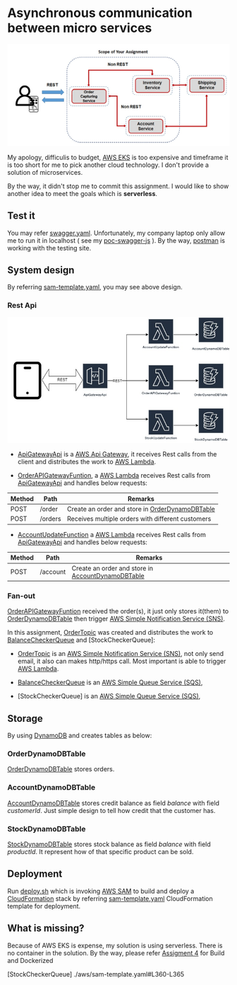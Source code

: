 # Asynchronous communication between micro services

![Scope of assignment](./assets/scope.jpg)

My apology, difficulis to budget, [AWS EKS](https://aws.amazon.com/eks/) is too expensive and timeframe it is too short for me to pick another cloud technology. I don't provide a solution of microservices.

By the way, it didn't stop me to commit this assignment. I would like to show another idea to meet the goals which is **serverless**. 

## Test it

You may refer [swagger.yaml](./swagger.yaml). Unfortunately, my company laptop only allow me to run it in localhost ( see my [poc-swagger-js](https://github.com/laytzehwu/poc-swagger-js) ). By the way, [postman](./Order%20capture.postman_collection.json) is working with the testing site.

## System design

By referring [sam-template.yaml], you may see above design.

### Rest Api

![Rest Api](./assets/REST%20Api.jpg)

- [ApiGatewayApi] is a [AWS Api Gateway](https://aws.amazon.com/api-gateway/), it receives Rest calls from the client and distributes the work to [AWS Lambda].

- [OrderAPIGatewayFuntion], a [AWS Lambda] receives Rest calls from [ApiGatewayApi] and handles below requests:

| Method |  Path  | Remarks |
|--------|--------|---------|
|  POST  | /order | Create an order and store in [OrderDynamoDBTable](#orderdynamodbtable) |
|  POST  | /orders| Receives multiple orders with different customers |

- [AccountUpdateFunction](./aws/sam-template.yaml#L452-L473) a [AWS Lambda] receives Rest calls from [ApiGatewayApi] and handles below requests:

| Method |  Path  | Remarks |
|--------|--------|---------|
|  POST  | /account | Create an order and store in [AccountDynamoDBTable](#accountdynamodbtable)|


### Fan-out

[OrderAPIGatewayFuntion] received the order(s), it just only stores it(them) to [OrderDynamoDBTable](#orderdynamodbtable) then trigger [AWS Simple Notification Service (SNS)].

In this assignment, [OrderTopic] was created and distributes the work to [BalanceCheckerQueue] and [StockCheckerQueue]:

- [OrderTopic] is an [AWS Simple Notification Service (SNS)], not only send email, it also can makes http/https call. Most important is able to trigger [AWS Lambda].

- [BalanceCheckerQueue] is an [AWS Simple Queue Service (SQS)],  

- [StockCheckerQueue] is an [AWS Simple Queue Service (SQS)], 

## Storage

By using [DynamoDB] and creates tables as below:

### OrderDynamoDBTable

[OrderDynamoDBTable](./aws/sam-template.yaml#L596-L607) stores orders.

### AccountDynamoDBTable

[AccountDynamoDBTable](./aws/sam-template.yaml#L609-L620) stores credit balance as field *balance* with field *customerId*. Just simple design to tell how credit that the customer has.

### StockDynamoDBTable

[StockDynamoDBTable](./aws/sam-template.yaml#L622-L633) stores stock balance as field *balance* with field *productId*. It represent how of that specific product can be sold.

## Deployment

Run [deploy.sh](./deploy.sh) which is invoking [AWS SAM] to build and deploy a [CloudFormation] stack by referring [sam-template.yaml] CloudFormation template for deployment.



## What is missing?

Because of AWS EKS is expense, my solution is using serverless. There is no container in the solution. By the way, please refer [Assigment 4](../assignment4/README.md) for Build and Dockerized





[CloudFormation]: https://aws.amazon.com/cloudformation/
[AWS SAM]: https://aws.amazon.com/serverless/sam/
[sam-template.yaml]: ./aws/sam-template.yaml
[AWS Lambda]: https://aws.amazon.com/lambda/
[DynamoDB]: https://aws.amazon.com/dynamodb
[AWS Simple Notification Service (SNS)]: https://aws.amazon.com/sns/ 
[AWS Simple Queue Service (SQS)]: https://aws.amazon.com/sqs/

[ApiGatewayApi]: ./aws/sam-template.yaml#L330-L350
[OrderTopic]: ./aws/sam-template.yamll#L374-L398
[OrderAPIGatewayFuntion]: ./aws/sam-template.yaml#L414-L450
[BalanceCheckerQueue]: ./aws/sam-template.yaml#L353-L358
[StockCheckerQueue] ./aws/sam-template.yaml#L360-L365
